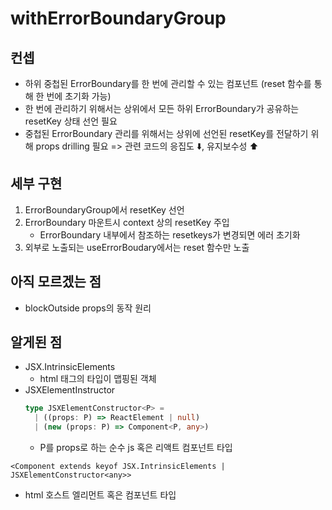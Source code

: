 # withErrorBoundaryGroup

## 컨셉

- 하위 중첩된 ErrorBoundary를 한 번에 관리할 수 있는 컴포넌트 (reset 함수를 통해 한 번에 초기화 가능)
- 한 번에 관리하기 위해서는 상위에서 모든 하위 ErrorBoundary가 공유하는 resetKey 상태 선언 필요
- 중첩된 ErrorBoundary 관리를 위해서는 상위에 선언된 resetKey를 전달하기 위해 props drilling 필요
  => 관련 코드의 응집도 ⬇️, 유지보수성 ⬆️

## 세부 구현

1. ErrorBoundaryGroup에서 resetKey 선언
2. ErrorBoundary 마운트시 context 상의 resetKey 주입
   - ErrorBoundary 내부에서 참조하는 resetkeys가 변경되면 에러 초기화
3. 외부로 노출되는 useErrorBoudary에서는 reset 함수만 노출

## 아직 모르겠는 점

- blockOutside props의 동작 원리

## 알게된 점

- JSX.IntrinsicElements
  - html 태그의 타입이 맵핑된 객체
- JSXElementInstructor
  ```ts
  type JSXElementConstructor<P> =
    | ((props: P) => ReactElement | null)
    | (new (props: P) => Component<P, any>)
  ```
  - P를 props로 하는 순수 js 혹은 리액트 컴포넌트 타입

```tsx
<Component extends keyof JSX.IntrinsicElements | JSXElementConstructor<any>>
```

- html 호스트 엘리먼트 혹은 컴포넌트 타입
